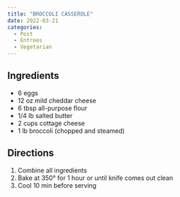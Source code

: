 ```yaml
---
title: "BROCCOLI CASSEROLE"
date: 2022-03-21
categories:
  - Post
  - Entrees
  - Vegetarian
---
```


## Ingredients
* 6 eggs
* 12 oz mild cheddar cheese
* 6 tbsp all-purpose flour
* 1/4 lb salted butter
* 2 cups cottage cheese
* 1 lb broccoli (chopped and steamed)

## Directions
1. Combine all ingredients
2. Bake at 350° for 1 hour or until knife comes out clean
3. Cool 10 min before serving
